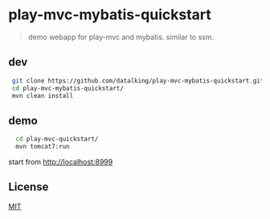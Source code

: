 # play-mvc-mybatis-quickstart   
> demo webapp for play-mvc and mybatis. similar to ssm.

## dev 
```sh
 git clone https://github.com/datalking/play-mvc-mybatis-quickstart.git
 cd play-mvc-mybatis-quickstart/
 mvn clean install
```

## demo
```sh
  cd play-mvc-quickstart/
  mvn tomcat7:run
```

start from [http://localhost:8999](http://localhost:8999)

## License

[MIT](http://opensource.org/licenses/MIT)




